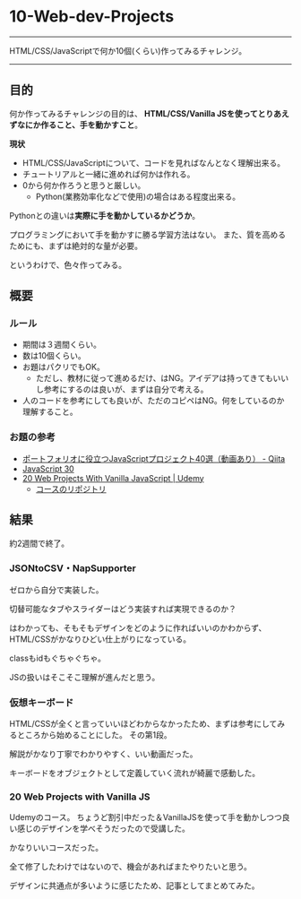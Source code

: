 # 10-Web-dev-Projects

***
HTML/CSS/JavaScriptで何か10個(くらい)作ってみるチャレンジ。
***

## 目的

何か作ってみるチャレンジの目的は、
**HTML/CSS/Vanilla JSを使ってとりあえずなにか作ること、手を動かすこと**。

**現状**

* HTML/CSS/JavaScriptについて、コードを見ればなんとなく理解出来る。
* チュートリアルと一緒に進めれば何かは作れる。
* 0から何か作ろうと思うと厳しい。
    * Python(業務効率化などで使用)の場合はある程度出来る。

Pythonとの違いは**実際に手を動かしているかどうか**。

プログラミングにおいて手を動かすに勝る学習方法はない。
また、質を高めるためにも、まずは絶対的な量が必要。

というわけで、色々作ってみる。

## 概要
### ルール

- 期間は３週間くらい。
- 数は10個くらい。
- お題はパクリでもOK。
  - ただし、教材に従って進めるだけ、はNG。アイデアは持ってきてもいいし参考にするのは良いが、まずは自分で考える。
- 人のコードを参考にしても良いが、ただのコピペはNG。何をしているのか理解すること。


### お題の参考

- [ポートフォリオに役立つJavaScriptプロジェクト40選（動画あり） - Qiita](https://qiita.com/baby-degu/items/33acb94e404feaf58d35)
- [JavaScript 30](https://javascript30.com/)
- [20 Web Projects With Vanilla JavaScript | Udemy](https://www.udemy.com/course/web-projects-with-vanilla-javascript/learn/lecture/17846078#overview)
  - [コースのリポジトリ](https://github.com/bradtraversy/vanillawebprojects)

## 結果

約2週間で終了。

### JSONtoCSV・NapSupporter

ゼロから自分で実装した。

切替可能なタブやスライダーはどう実装すれば実現できるのか？

はわかっても、そもそもデザインをどのように作ればいいのかわからず、
HTML/CSSがかなりひどい仕上がりになっている。

classもidもぐちゃぐちゃ。

JSの扱いはそこそこ理解が進んだと思う。

### 仮想キーボード

HTML/CSSが全くと言っていいほどわからなかったため、まずは参考にしてみるところから始めることにした。
その第1段。

解説がかなり丁寧でわかりやすく、いい動画だった。

キーボードをオブジェクトとして定義していく流れが綺麗で感動した。

### 20 Web Projects with Vanilla JS

Udemyのコース。
ちょうど割引中だった＆VanillaJSを使って手を動かしつつ良い感じのデザインを学べそうだったので受講した。

かなりいいコースだった。

全て修了したわけではないので、機会があればまたやりたいと思う。

デザインに共通点が多いように感じたため、記事としてまとめてみた。